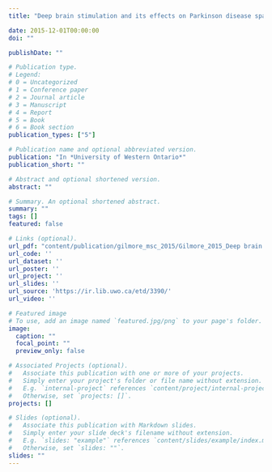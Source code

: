 ```yaml
---
title: "Deep brain stimulation and its effects on Parkinson disease spatiotemporal gait parameters"

date: 2015-12-01T00:00:00
doi: ""

publishDate: ""

# Publication type.
# Legend:
# 0 = Uncategorized
# 1 = Conference paper
# 2 = Journal article
# 3 = Manuscript
# 4 = Report
# 5 = Book
# 6 = Book section
publication_types: ["5"]

# Publication name and optional abbreviated version.
publication: "In *University of Western Ontario*"
publication_short: ""

# Abstract and optional shortened version.
abstract: ""

# Summary. An optional shortened abstract.
summary: ""
tags: []
featured: false

# Links (optional).
url_pdf: "content/publication/gilmore_msc_2015/Gilmore_2015_Deep brain stimulation and its effects on Parkinson disease spatiotemporal gait.pdf"
url_code: ''
url_dataset: ''
url_poster: ''
url_project: ''
url_slides: ''
url_source: 'https://ir.lib.uwo.ca/etd/3390/'
url_video: ''

# Featured image
# To use, add an image named `featured.jpg/png` to your page's folder. 
image:
  caption: ""
  focal_point: ""
  preview_only: false

# Associated Projects (optional).
#   Associate this publication with one or more of your projects.
#   Simply enter your project's folder or file name without extension.
#   E.g. `internal-project` references `content/project/internal-project/index.md`.
#   Otherwise, set `projects: []`.
projects: []

# Slides (optional).
#   Associate this publication with Markdown slides.
#   Simply enter your slide deck's filename without extension.
#   E.g. `slides: "example"` references `content/slides/example/index.md`.
#   Otherwise, set `slides: ""`.
slides: ""
---
```

